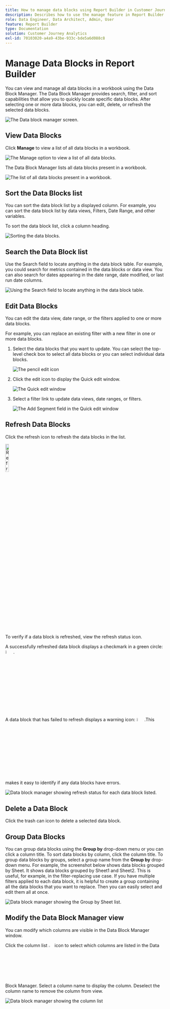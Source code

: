 ```yaml
---
title: How to manage data blocks using Report Builder in Customer Journey Analytics
description: Describes how to use the manage feature in Report Builder
role: Data Engineer, Data Architect, Admin, User
feature: Report Builder
type: Documentation
solution: Customer Journey Analytics
exl-id: 70103020-a4a9-43be-933c-bde5a6d088c8
---
```

# Manage Data Blocks in Report Builder

You can view and manage all data blocks in a workbook using the Data Block Manager. The Data Block Manager provides search, filter, and sort capabilities that allow you to quickly locate specific data blocks. After selecting one or more data blocks, you can edit, delete, or refresh the selected data blocks.

![The Data block manager screen.](./assets/image52.png)

## View Data Blocks

Click **Manage** to view a list of all data blocks in a workbook.


![The Manage option to view a list of all data blocks.](./assets/image53.png)

The Data Block Manager lists all data blocks present in a workbook. 

![The list of all data blocks present in a workbook.](./assets/image52.png)

## Sort the Data Blocks list

You can sort the data block list by a displayed column. For example, you can sort the data block list by data views, Filters, Date Range, and other variables.

To sort the data block list, click a column heading.

![Sorting the data blocks.](./assets/image54.png)

## Search the Data Block list

Use the Search field to locate anything in the data block table. For example, you could search for metrics contained in the data blocks or data view. You can also search for dates appearing in the date range, date modified, or last run date columns.

![Using the Search field to locate anything in the data block table.](./assets/image55.png)

## Edit Data Blocks

You can edit the data view, date range, or the filters applied to one or more data blocks.

For example, you can replace an existing filter with a new filter in one or more data blocks.

1. Select the data blocks that you want to update. You can select the top-level check box to select all data blocks or you can select individual data blocks.

   ![The pencil edit icon](./assets/image56.png)

1. Click the edit icon to display the Quick edit window.

   ![The Quick edit window](./assets/image58.png)

1. Select a filter link to update data views, date ranges, or filters.

   ![The Add Segment field in the Quick edit window](./assets/image59.png)

## Refresh Data Blocks

Click the refresh icon to refresh the data blocks in the list.

<img src="./assets/refresh-icon.png" width="15%" alt="Refresh icon"/>

To verify if a data block is refreshed, view the refresh status icon. 

A successfully refreshed data block displays a checkmark in a green circle: <img src="./assets/refresh-success.png" width="5%" alt="Green circle with check mark icon"/>. 

A data block that has failed to refresh displays a warning icon: <img src="./assets/refresh-failure.png" width="5%" alt="Red triangle with exclamation mark icon"/>.This makes it easy to identify if any data blocks have errors.


![Data block manager showing refresh status for each data block listed.](./assets/image512.png)

## Delete a Data Block

Click the trash can icon to delete a selected data block.

## Group Data Blocks

You can group data blocks using the **Group by** drop-down menu or you can click a column title. To sort data blocks by column, click the column title. To group data blocks by groups, select a group name from the **Group by** drop-down menu. For example, the screenshot below shows data blocks grouped by Sheet. It shows data blocks grouped by Sheet1 and Sheet2.  This is useful, for example, in the filter-replacing use case. If you have multiple filters applied to each data block, it is helpful to create a group containing all the data blocks that you want to replace. Then you can easily select and edit them all at once.

![Data block manager showing the Group by Sheet list.](./assets/group-data-blocks.png)

## Modify the Data Block Manager view

You can modify which columns are visible in the Data Block Manager window.


Click the column list <img src="./assets/image515.png" width="3%" alt="Column list icon"/> icon to select which columns are listed in the Data Block Manager. Select a column name to display the column. Deselect the column name to remove the column from view.

![Data block manager showing the column list](./assets/image516.png)
